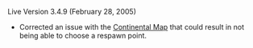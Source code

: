 Live Version 3.4.9 (February 28, 2005)

- Corrected an issue with the [Continental
  Map](../etc/Continental_Map.md) that could result in not being able
  to choose a respawn point.

<!--[category:Patches](category:Patches.md)-->
